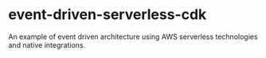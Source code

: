 # event-driven-serverless-cdk
An example of event driven architecture using AWS serverless technologies and native integrations.
